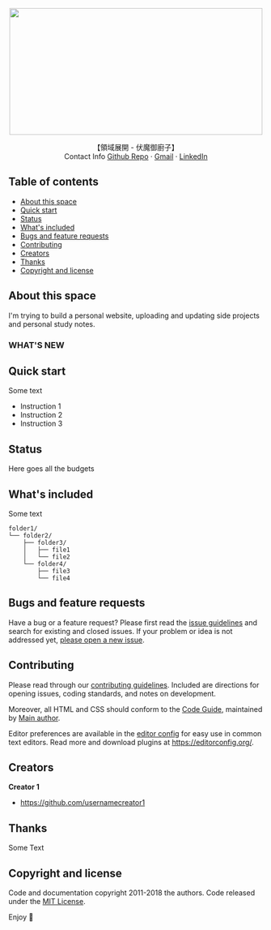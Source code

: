 <p align="center">
    <img src="https://64.media.tumblr.com/4f2fbd52f4b2d786294823b1179ff81e/54b3600b6fb4d3bf-2a/s1280x1920/9a513a574561673d7d651f5a84d6f659a33c895f.gif" width=500 height=250>
  <p align="center">
    【領域展開 - 伏魔御廚子】
    <br>
    Contact Info
    <a href="https://github.com/stephanie0324">Github Repo</a>
    ·
    <a href="sc310542@gmail.com">Gmail</a>
    ·
    <a href="https://www.linkedin.com/in/stephanie-chiang-42100b165?utm_source=share&utm_campaign=share_via&utm_content=profile&utm_medium=ios_app">LinkedIn</a>
  </p>
</p>

## Table of contents
- [About this space](#about-this-space)
- [Quick start](#quick-start)
- [Status](#status)
- [What's included](#whats-included)
- [Bugs and feature requests](#bugs-and-feature-requests)
- [Contributing](#contributing)
- [Creators](#creators)
- [Thanks](#thanks)
- [Copyright and license](#copyright-and-license)

## About this space
I'm trying to build a personal website, uploading and updating side projects and personal study notes.
### WHAT'S NEW

## Quick start

Some text

- Instruction 1
- Instruction 2
- Instruction 3

## Status

Here goes all the budgets

## What's included

Some text

```text
folder1/
└── folder2/
    ├── folder3/
    │   ├── file1
    │   └── file2
    └── folder4/
        ├── file3
        └── file4
```

## Bugs and feature requests

Have a bug or a feature request? Please first read the [issue guidelines](https://reponame/blob/master/CONTRIBUTING.md) and search for existing and closed issues. If your problem or idea is not addressed yet, [please open a new issue](https://reponame/issues/new).

## Contributing

Please read through our [contributing guidelines](https://reponame/blob/master/CONTRIBUTING.md). Included are directions for opening issues, coding standards, and notes on development.

Moreover, all HTML and CSS should conform to the [Code Guide](https://github.com/mdo/code-guide), maintained by [Main author](https://github.com/usernamemainauthor).

Editor preferences are available in the [editor config](https://reponame/blob/master/.editorconfig) for easy use in common text editors. Read more and download plugins at <https://editorconfig.org/>.

## Creators

**Creator 1**

- <https://github.com/usernamecreator1>

## Thanks

Some Text

## Copyright and license

Code and documentation copyright 2011-2018 the authors. Code released under the [MIT License](https://reponame/blob/master/LICENSE).

Enjoy :metal:
